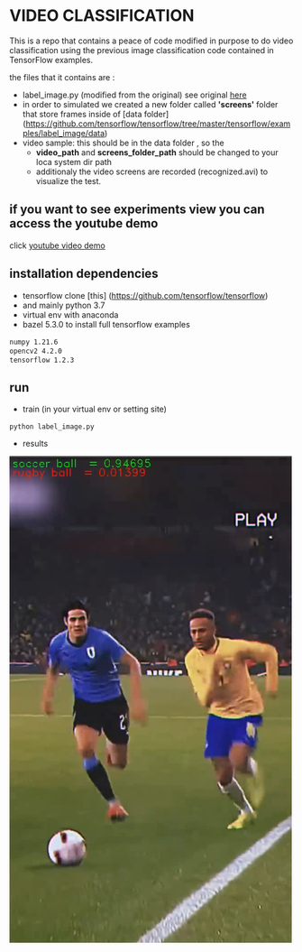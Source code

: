 # VIDEO CLASSIFICATION

This is a repo that contains a peace of code modified in purpose to do video classification using the previous
image classification code contained in TensorFlow examples.

the files that it contains are :
- label_image.py (modified from the original) see original [here](https://github.com/tensorflow/tensorflow/blob/master/tensorflow/examples/label_image/label_image.py)
- in order to simulated we created a new folder called **'screens'** folder that store frames  inside of [data folder] (https://github.com/tensorflow/tensorflow/tree/master/tensorflow/examples/label_image/data)
- video sample: this should be in the data folder , so the
    - **video_path** and **screens_folder_path** should be changed to your loca system dir path
    - additionaly the video screens are recorded (recognized.avi) to visualize the test.

## if you want to see experiments view you can access the youtube demo

click [youtube video demo](https://www.youtube.com/watch?v=mZdsx-WhCwo&ab_channel=ErrolWilderdMamaniCondori)

## installation dependencies
* tensorflow clone [this] (https://github.com/tensorflow/tensorflow)
* and mainly python 3.7
* virtual env with anaconda
* bazel 5.3.0 to install full tensorflow examples

```
numpy 1.21.6
opencv2 4.2.0
tensorflow 1.2.3

```
## run
* train (in your virtual env or setting site)

```
python label_image.py
```

* results

![alt text](demo.png)

